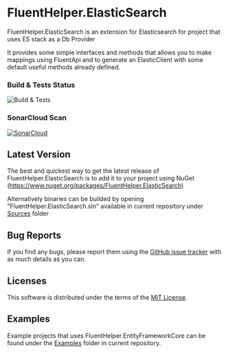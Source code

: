 # FluentHelper.ElasticSearch

FluentHelper.ElasticSearch is an extension for Elasticsearch for project that uses ES stack as a Db Provider

It provides some simple interfaces and methods that allows you to make mappings using FluentApi and to generate an ElasticClient with some default useful methods already defined.

### Build & Tests Status
![Build & Tests](https://github.com/MrSeekino/FluentHelper.ElasticSearch/actions/workflows/dotnet.yml/badge.svg)

### SonarCloud Scan
[![SonarCloud](https://sonarcloud.io/images/project_badges/sonarcloud-white.svg)](https://sonarcloud.io/summary/new_code?id=MrSeekino_FluentHelper.ElasticSearch)

## Latest Version
The best and quickest way to get the latest release of FluentHelper.ElasticSearch is to add it to your project using 
NuGet (https://www.nuget.org/packages/FluentHelper.ElasticSearch)

Alternatively binaries can be builded by opening "FluentHelper.ElasticSearch.sln" available in current repository under [Sources](https://github.com/MrSeekino/FluentHelper.ElasticSearch/tree/master/Sources) folder

## Bug Reports
If you find any bugs, please report them using the [GitHub issue tracker](https://github.com/MrSeekino/FluentHelper.ElasticSearch/issues) with as much details as you can.

## Licenses
This software is distributed under the terms of the [MIT License](LICENSE).

## Examples
Example projects that uses FluentHelper.EntityFrameworkCore can be found under the [Examples](https://github.com/MrSeekino/FluentHelper.ElasticSearch/tree/master/Examples) folder in current repository.
